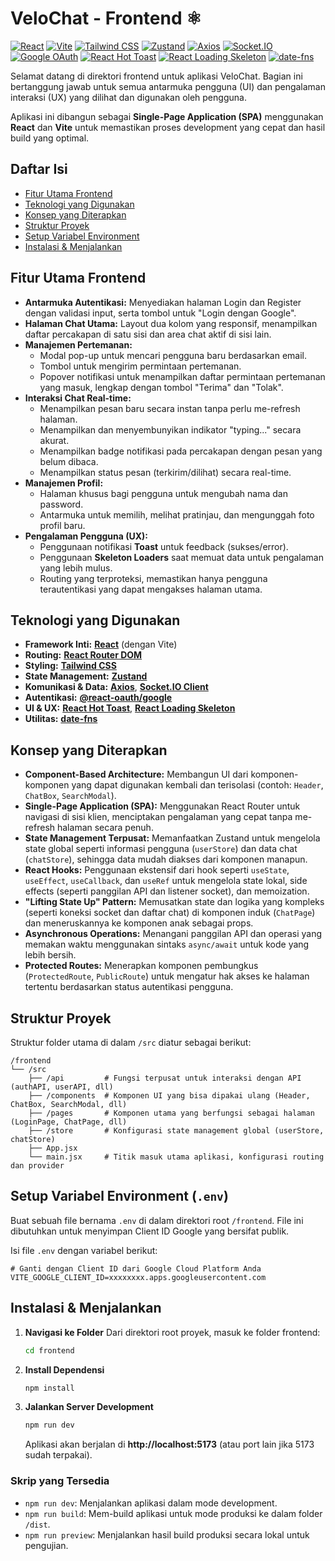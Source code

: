 # VeloChat - Frontend ⚛️

[![React](https://img.shields.io/badge/React-20232A?style=for-the-badge&logo=react&logoColor=61DAFB)](https://react.dev/)
[![Vite](https://img.shields.io/badge/Vite-646CFF?style=for-the-badge&logo=vite&logoColor=white)](https://vitejs.dev/)
[![Tailwind CSS](https://img.shields.io/badge/Tailwind_CSS-06B6D4?style=for-the-badge&logo=tailwind-css&logoColor=white)](https://tailwindcss.com/)
[![Zustand](https://img.shields.io/badge/Zustand-22534F?style=for-the-badge&logo=data:image/svg+xml;base64,PHN2ZyB3aWR0aD0iMjQiIGhlaWdodD0iMjQiIHZpZXdCb3g9IjAgMCAyNCAyNCIgZmlsbD0ibm9uZSIgeG1sbnM9Imh0dHA6Ly93d3cudzMub3JnLzIwMDAvc3ZnIj4KPHBhdGggZD0iTTEyIDBDNS4zNzI1OCA2LjkwNzY1IDAgMTIgMCAxMkwxMiAyNEwyNCAxMkMxMiAxMiAxOC42Mjc0IDYuOTA3NjUgMTIgMCIgZmlsbD0iI0ZGRkZGRiIvPgo8L3N2Zz4K&logoColor=white)](https://zustand-bear.pmnd.rs/)
[![Axios](https://img.shields.io/badge/Axios-5A29E4?style=for-the-badge&logo=axios&logoColor=white)](https://axios-http.com/)
[![Socket.IO](https://img.shields.io/badge/Socket.IO-010101?style=for-the-badge&logo=socket.io&logoColor=white)](https://socket.io/docs/v4/client-api/)
[![Google OAuth](https://img.shields.io/badge/Google_OAuth-4285F4?style=for-the-badge&logo=google&logoColor=white)](https://developers.google.com/identity/oauth2/web/guides/use-token-model)
[![React Hot Toast](https://img.shields.io/badge/React_Hot_Toast-000000?style=for-the-badge&logo=nodedotjs&logoColor=white)](https://react-hot-toast.com/)
[![React Loading Skeleton](https://img.shields.io/badge/Loading_Skeleton-60A5FA?style=for-the-badge&logo=react&logoColor=white)](https://www.npmjs.com/package/react-loading-skeleton)
[![date-fns](https://img.shields.io/badge/date--fns-243A5A?style=for-the-badge&logo=date-fns&logoColor=white)](https://date-fns.org/)

Selamat datang di direktori frontend untuk aplikasi VeloChat. Bagian ini bertanggung jawab untuk semua antarmuka pengguna (UI) dan pengalaman interaksi (UX) yang dilihat dan digunakan oleh pengguna.

Aplikasi ini dibangun sebagai **Single-Page Application (SPA)** menggunakan **React** dan **Vite** untuk memastikan proses development yang cepat dan hasil build yang optimal.

## Daftar Isi

- [Fitur Utama Frontend](#fitur-utama-frontend)
- [Teknologi yang Digunakan](#teknologi-yang-digunakan)
- [Konsep yang Diterapkan](#konsep-yang-diterapkan)
- [Struktur Proyek](#struktur-proyek)
- [Setup Variabel Environment](#setup-variabel-environment-env)
- [Instalasi & Menjalankan](#instalasi--menjalankan)

## Fitur Utama Frontend

- **Antarmuka Autentikasi:** Menyediakan halaman Login dan Register dengan validasi input, serta tombol untuk "Login dengan Google".
- **Halaman Chat Utama:** Layout dua kolom yang responsif, menampilkan daftar percakapan di satu sisi dan area chat aktif di sisi lain.
- **Manajemen Pertemanan:**
  - Modal pop-up untuk mencari pengguna baru berdasarkan email.
  - Tombol untuk mengirim permintaan pertemanan.
  - Popover notifikasi untuk menampilkan daftar permintaan pertemanan yang masuk, lengkap dengan tombol "Terima" dan "Tolak".
- **Interaksi Chat Real-time:**
  - Menampilkan pesan baru secara instan tanpa perlu me-refresh halaman.
  - Menampilkan dan menyembunyikan indikator "typing..." secara akurat.
  - Menampilkan badge notifikasi pada percakapan dengan pesan yang belum dibaca.
  - Menampilkan status pesan (terkirim/dilihat) secara real-time.
- **Manajemen Profil:**
  - Halaman khusus bagi pengguna untuk mengubah nama dan password.
  - Antarmuka untuk memilih, melihat pratinjau, dan mengunggah foto profil baru.
- **Pengalaman Pengguna (UX):**
  - Penggunaan notifikasi **Toast** untuk feedback (sukses/error).
  - Penggunaan **Skeleton Loaders** saat memuat data untuk pengalaman yang lebih mulus.
  - Routing yang terproteksi, memastikan hanya pengguna terautentikasi yang dapat mengakses halaman utama.

## Teknologi yang Digunakan

- **Framework Inti:** [**React**](https://reactjs.org/) (dengan Vite)
- **Routing:** [**React Router DOM**](https://reactrouter.com/)
- **Styling:** [**Tailwind CSS**](https://tailwindcss.com/)
- **State Management:** [**Zustand**](https://github.com/pmndrs/zustand)
- **Komunikasi & Data:** [**Axios**](https://axios-http.com/), [**Socket.IO Client**](https://socket.io/)
- **Autentikasi:** [**@react-oauth/google**](https://www.npmjs.com/package/@react-oauth/google)
- **UI & UX:** [**React Hot Toast**](https://react-hot-toast.com/), [**React Loading Skeleton**](https://www.npmjs.com/package/react-loading-skeleton)
- **Utilitas:** [**date-fns**](https://date-fns.org/)

## Konsep yang Diterapkan

- **Component-Based Architecture:** Membangun UI dari komponen-komponen yang dapat digunakan kembali dan terisolasi (contoh: `Header`, `ChatBox`, `SearchModal`).
- **Single-Page Application (SPA):** Menggunakan React Router untuk navigasi di sisi klien, menciptakan pengalaman yang cepat tanpa me-refresh halaman secara penuh.
- **State Management Terpusat:** Memanfaatkan Zustand untuk mengelola state global seperti informasi pengguna (`userStore`) dan data chat (`chatStore`), sehingga data mudah diakses dari komponen manapun.
- **React Hooks:** Penggunaan ekstensif dari hook seperti `useState`, `useEffect`, `useCallback`, dan `useRef` untuk mengelola state lokal, side effects (seperti panggilan API dan listener socket), dan memoization.
- **"Lifting State Up" Pattern:** Memusatkan state dan logika yang kompleks (seperti koneksi socket dan daftar chat) di komponen induk (`ChatPage`) dan meneruskannya ke komponen anak sebagai props.
- **Asynchronous Operations:** Menangani panggilan API dan operasi yang memakan waktu menggunakan sintaks `async/await` untuk kode yang lebih bersih.
- **Protected Routes:** Menerapkan komponen pembungkus (`ProtectedRoute`, `PublicRoute`) untuk mengatur hak akses ke halaman tertentu berdasarkan status autentikasi pengguna.

## Struktur Proyek

Struktur folder utama di dalam `/src` diatur sebagai berikut:

```
/frontend
└── /src
    ├── /api         # Fungsi terpusat untuk interaksi dengan API (authAPI, userAPI, dll)
    ├── /components  # Komponen UI yang bisa dipakai ulang (Header, ChatBox, SearchModal, dll)
    ├── /pages       # Komponen utama yang berfungsi sebagai halaman (LoginPage, ChatPage, dll)
    ├── /store       # Konfigurasi state management global (userStore, chatStore)
    ├── App.jsx
    └── main.jsx     # Titik masuk utama aplikasi, konfigurasi routing dan provider
```

## Setup Variabel Environment (`.env`)

Buat sebuah file bernama `.env` di dalam direktori root `/frontend`. File ini dibutuhkan untuk menyimpan Client ID Google yang bersifat publik.

Isi file `.env` dengan variabel berikut:

```env
# Ganti dengan Client ID dari Google Cloud Platform Anda
VITE_GOOGLE_CLIENT_ID=xxxxxxxx.apps.googleusercontent.com
```

## Instalasi & Menjalankan

1.  **Navigasi ke Folder**
    Dari direktori root proyek, masuk ke folder frontend:

    ```bash
    cd frontend
    ```

2.  **Install Dependensi**

    ```bash
    npm install
    ```

3.  **Jalankan Server Development**
    ```bash
    npm run dev
    ```
    Aplikasi akan berjalan di **http://localhost:5173** (atau port lain jika 5173 sudah terpakai).

### Skrip yang Tersedia

- `npm run dev`: Menjalankan aplikasi dalam mode development.
- `npm run build`: Mem-build aplikasi untuk mode produksi ke dalam folder `/dist`.
- `npm run preview`: Menjalankan hasil build produksi secara lokal untuk pengujian.
